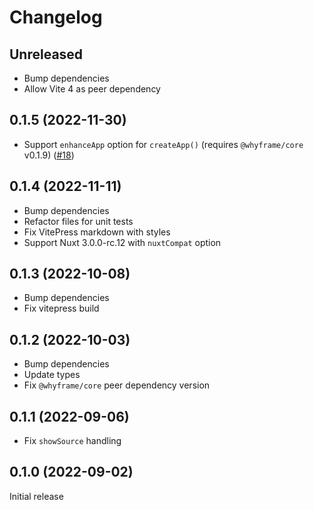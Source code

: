 # Changelog

## Unreleased

- Bump dependencies
- Allow Vite 4 as peer dependency

## 0.1.5 (2022-11-30)

- Support `enhanceApp` option for `createApp()` (requires `@whyframe/core` v0.1.9) ([#18](https://github.com/bluwy/whyframe/issues/18))

## 0.1.4 (2022-11-11)

- Bump dependencies
- Refactor files for unit tests
- Fix VitePress markdown with styles
- Support Nuxt 3.0.0-rc.12 with `nuxtCompat` option

## 0.1.3 (2022-10-08)

- Bump dependencies
- Fix vitepress build

## 0.1.2 (2022-10-03)

- Bump dependencies
- Update types
- Fix `@whyframe/core` peer dependency version

## 0.1.1 (2022-09-06)

- Fix `showSource` handling

## 0.1.0 (2022-09-02)

Initial release
